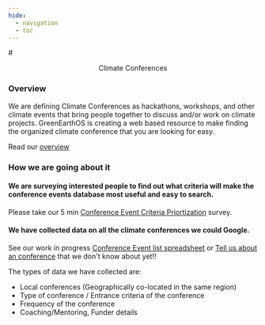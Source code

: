 ```yaml
---
hide:
  - navigation
  - toc
---
```

#<center>Climate Conferences</center>

### Overview
We are defining Climate Conferences as hackathons, workshops, and other climate events that bring people together to discuss and/or work on climate projects.  GreenEarthOS is creating a web based resource to make finding the organized climate conference that you are looking for easy.

Read our [overview](https://docs.google.com/document/d/1a2QUorc_V0Cj6mARQNR60urzYAj1vOU9p_ceom2ec54/preview)

### How we are going about it

#### We are surveying interested people to find out what criteria will make the conference events database most useful and easy to search.
Please take our 5 min [Conference Event Criteria Priortization](https://docs.google.com/forms/d/e/1FAIpQLSdqT9wLmk977l09I8Eyo6-fkBOsSB3cYKbm8cYzNMlX00eSVQ/viewform) survey.

#### We have collected data on all the climate conferences we could Google.  
See our work in progress [Conference Event list spreadsheet](https://docs.google.com/spreadsheets/d/1M_YCauZ57cCHoxYfipm8XpQYX0pMA7mFvYKFGDqbi_0/preview) or [Tell us about an conference](https://docs.google.com/forms/d/e/1FAIpQLSdamAqGK__sJzx0E8dIApmP95hNhb8wGTsEs--TmtAPaFVCgA/viewform) that we don't know about yet!!

The types of data we have collected are:
- Local conferences (Geographically co-located in the same region)
- Type of conference / Entrance criteria of the conference
- Frequency of the conference
- Coaching/Mentoring, Funder details


